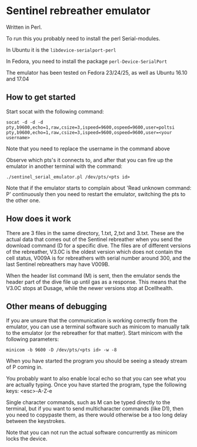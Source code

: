 # Sentinel rebreather emulator

Written in Perl.

To run this you probably need to install the perl Serial-modules.

In Ubuntu it is the `libdevice-serialport-perl`

In Fedora, you need to install the package `perl-Device-SerialPort`

The emulator has been tested on Fedora 23/24/25, as well as Ubuntu 16.10 and 17.04

## How to get started

Start socat with the following command:

```
socat -d -d -d pty,b9600,echo=1,raw,csize=3,ispeed=9600,ospeed=9600,user=poltsi pty,b9600,echo=1,raw,csize=3,ispeed=9600,ospeed=9600,user=<your username>
```

Note that you need to replace the username in the command above

Observe which pts's it connects to, and after that you can fire up the emulator in another terminal with the command:

```
./sentinel_serial_emulator.pl /dev/pts/<pts id>
```

Note that if the emulator starts to complain about 'Read unknown command: P' continuously then you need to restart the emulator, switching the pts to the other one.

## How does it work

There are 3 files in the same directory, 1.txt, 2,txt and 3.txt. These are the actual data that comes out of the Sentinel rebreather when you send the download command (D<int> for a specific dive. The files are of different versions of the rebreather, V3.0C is the oldest version which does not contain the cell status, V009A is for rebreathers with serial number around 300, and the last Sentinel rebreathers may have V009B.

When the header list command (M) is sent, then the emulator sends the header part of the dive file up until gas as a response. This means that the V3.0C stops at Dusage, while the newer versions stop at Dcellhealth.

## Other means of debugging

If you are unsure that the communication is working correctly from the emulator, you can use a terminal software such as minicom to manually talk to the emulator (or the rebreather for that matter). Start minicom with the following parameters:


```
minicom -b 9600 -D /dev/pts/<pts id> -w -8
```

When you have started the program you should be seeing a steady stream of P coming in.

You probably want to also enable local echo so that you can see what you are actually typing. Once you have started the program, type the following keys: &lt;esc&gt;-A-Z-e

Single character commands, such as M can be typed directly to the terminal, but if you want to send multicharacter commands (like D1), then you need to copypaste them, as there would otherwise be a too long delay between the keystrokes. 

Note that you can not run the actual software concurrently as minicom locks the device.